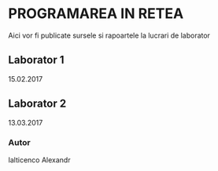 # PROGRAMAREA IN RETEA

Aici vor fi publicate sursele si rapoartele la lucrari de laborator

## Laborator 1
15.02.2017
## Laborator 2
13.03.2017

### Autor 
Ialticenco Alexandr

